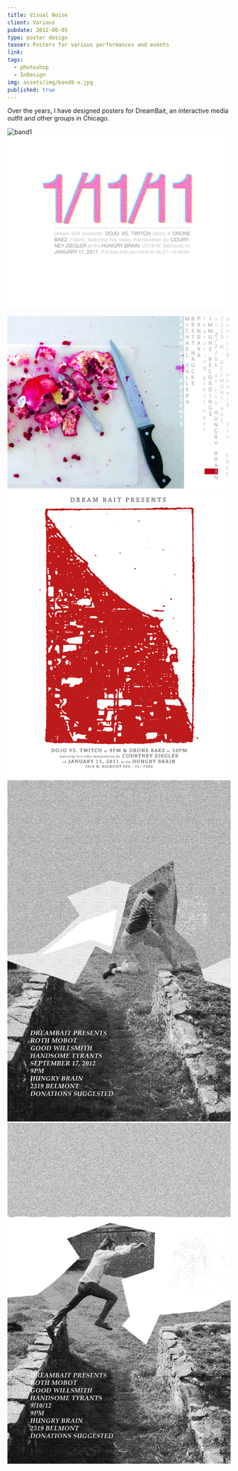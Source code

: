 ```yaml
---
title: Visual Noise
client: Various
pubdate: 2012-06-05 
type: poster design
teaser: Posters for various performances and events
link: 
tags:
  - photoshop
  - InDesign
img: assets/img/band8-x.jpg
published: true
---
```


Over the years, I have designed posters for DreamBait, an interactive media outfit and other groups in Chicago.


![band1](../assets/img/band1.jpg)
![band3](../assets/img/band3-x2.jpg)
<!--![band4](../assets/img/band4.jpg)-->
![band5](../assets/img/band5-l.jpg)
![band6](../assets/img/band6-x.jpg)
![band8](../assets/img/band8-x.jpg)
![band8](../assets/img/band9.jpg)

